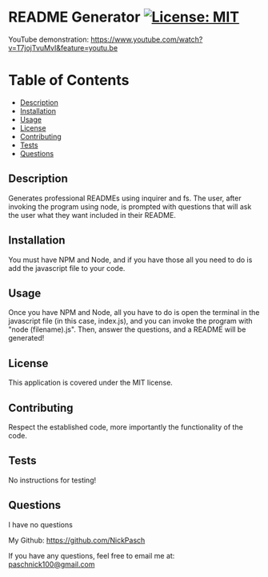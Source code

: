 # README Generator  [![License: MIT](https://img.shields.io/badge/License-MIT-yellow.svg)](https://opensource.org/licenses/MIT)

YouTube demonstration: https://www.youtube.com/watch?v=T7jojTvuMvI&feature=youtu.be

# Table of Contents

- [Description](#description)
- [Installation](#installation)
- [Usage](#usage)
- [License](#license)
- [Contributing](#contributing)
- [Tests](#tests)
- [Questions](#questions)

## Description
        
Generates  professional READMEs using inquirer and fs. The user, after invoking the program using node, is prompted with questions that will ask the user what they want included in their README. 

## Installation 

You must have NPM and Node, and if you have those all you need to do is add the javascript file to your code. 

## Usage

Once you have NPM and Node, all you have to do is open the terminal in the javascript file (in this case, index.js), and you can invoke the program with "node (filename).js". Then, answer the questions, and a README will be generated! 

## License

This application is covered under the MIT license.

## Contributing

Respect the established code, more importantly the functionality of the code. 

## Tests

No instructions for testing! 

## Questions

I have no questions 

My Github: https://github.com/NickPasch

If you have any questions, feel free to email me at: paschnick100@gmail.com
    
